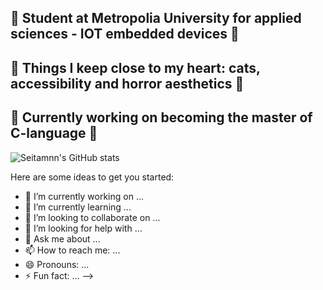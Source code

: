 ## 🖤 Student at Metropolia University for applied sciences - IOT embedded devices 🖤
## 🖤 Things I keep close to my heart:  cats, accessibility and horror aesthetics 🖤
## 🖤 Currently working on becoming the master of C-language 🖤

![Seitamnn's GitHub stats](https://github-readme-stats.vercel.app/api?username=seitamnn&show_icons=false&theme=tokyonight)

Here are some ideas to get you started:

- 🔭 I’m currently working on ...
- 🌱 I’m currently learning ...
- 👯 I’m looking to collaborate on ...
- 🤔 I’m looking for help with ...
- 💬 Ask me about ...
- 📫 How to reach me: ...
- 😄 Pronouns: ...
- ⚡ Fun fact: ...
-->

